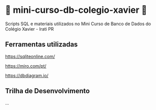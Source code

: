 # :rocket: mini-curso-db-colegio-xavier :rocket:
Scripts SQL e materiais utilizados no Mini Curso de Banco de Dados do Colégio Xavier - Irati PR

## Ferramentas utilizadas
https://sqliteonline.com/

https://miro.com/pt/

https://dbdiagram.io/

## Trilha de Desenvolvimento
...
